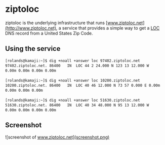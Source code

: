 ziptoloc
========

ziptoloc is the underlying infrastructure that runs [www.ziptoloc.net](http://www.ziptoloc.net), a service that provides a simple way to get a [LOC](http://en.wikipedia.org/wiki/LOC_record) DNS record from a United States Zip Code.

Using the service
-----------------

    [rolands@kamaji:~]$ dig +noall +answer loc 97402.ziptoloc.net
    97402.ziptoloc.net.	86400	IN	LOC	44 2 24.000 N 123 13 12.000 W 0.00m 0.00m 0.00m 0.00m
    
    [rolands@kamaji:~]$ dig +noall +answer loc 10200.ziptoloc.net
    10200.ziptoloc.net.	86400	IN	LOC	40 46 12.000 N 73 57 0.000 E 0.00m 0.00m 0.00m 0.00m
    
    [rolands@kamaji:~]$ dig +noall +answer loc 51630.ziptoloc.net
    51630.ziptoloc.net.	86400	IN	LOC	40 34 48.000 N 95 13 12.000 W 0.00m 0.00m 0.00m 0.00m

Screenshot
----------

![screenshot of www.ziptoloc.net](screenshot.png)
